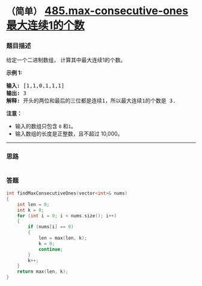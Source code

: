 # `（简单）` [485.max-consecutive-ones 最大连续1的个数](https://leetcode-cn.com/problems/max-consecutive-ones/)

### 题目描述
<p>给定一个二进制数组， 计算其中最大连续1的个数。</p>

<p><strong>示例 1:</strong></p>

<pre><strong>输入:</strong> [1,1,0,1,1,1]
<strong>输出:</strong> 3
<strong>解释:</strong> 开头的两位和最后的三位都是连续1，所以最大连续1的个数是 3.
</pre>

<p><strong>注意：</strong></p>

<ul>
	<li>输入的数组只包含&nbsp;<code>0</code> 和<code>1</code>。</li>
	<li>输入数组的长度是正整数，且不超过 10,000。</li>
</ul>


---
### 思路
```
```

### 答题
``` C++
int findMaxConsecutiveOnes(vector<int>& nums)
{
	int len = 0;
	int k = 0;
	for (int i = 0; i < nums.size(); i++)
	{
		if (nums[i] == 0)
		{
			len = max(len, k);
			k = 0;
			continue;
		}
		k++;
	}
	return max(len, k);
}
```
